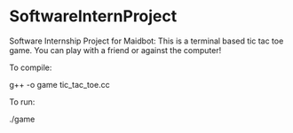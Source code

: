 # SoftwareInternProject

Software Internship Project for Maidbot: This is a terminal based tic tac toe game. You can play with a friend or against the computer!

To compile:

g++ -o game tic_tac_toe.cc

To run:

./game
